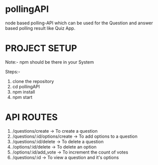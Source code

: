 # pollingAPI

node based polling-API which can be used for the Question and answer based polling result like Quiz App.

# PROJECT SETUP

Note:- npm should be there in your System

Steps:-

1. clone the repository
2. cd pollingAPI
3. npm install
4. npm start

# API ROUTES

1. /questions/create -> To create a question
2. /questions/:id/options/create -> To add options to a question
3. /questions/:id/delete -> To delete a question
4. /options/:id/delete -> To delete an option
5. /options/:id/add_vote -> To increment the count of votes
6. /questions/:id -> To view a question and it's options
